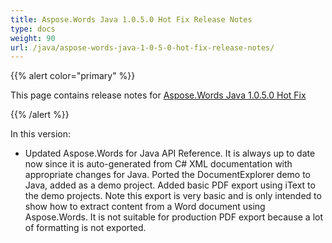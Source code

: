 ```yaml
---
title: Aspose.Words Java 1.0.5.0 Hot Fix Release Notes
type: docs
weight: 90
url: /java/aspose-words-java-1-0-5-0-hot-fix-release-notes/
---
```


{{% alert color="primary" %}} 

This page contains release notes for [Aspose.Words Java 1.0.5.0 Hot Fix](http://www.aspose.com/downloads/words/java/new-releases/aspose.words-java-1.0.5.0-hot-fix/)

{{% /alert %}} 

In this version:

- Updated Aspose.Words for Java API Reference. It is always up to date now since it is auto-generated from C# XML documentation with appropriate changes for Java.
  Ported the DocumentExplorer demo to Java, added as a demo project. 
  Added basic PDF export using iText to the demo projects. Note this export is very basic and is only intended to show how to extract content from a Word document using Aspose.Words. It is not suitable for production PDF export because a lot of formatting is not exported. 




